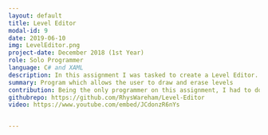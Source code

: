 ```yaml
---
layout: default
title: Level Editor
modal-id: 9
date: 2019-06-10
img: LevelEditor.png
project-date: December 2018 (1st Year)
role: Solo Programmer
language: C# and XAML
description: In this assignment I was tasked to create a Level Editor. The requirements for this, were to be able to import and split up a tilemap, place and delete sprites on an extendable grid, and save/load "drawings". This was the first time using two different programming languages simultaneously. In XAML, I had to program and design the layout of the window of which the user would navigate through the available sprites, and choose which tools to use.
summary: Program which allows the user to draw and erase levels
contribution: Being the only programmer on this assignment, I had to do all coding and design myself. <br><br>Mechanics implemented<ul><li>Loading Sprites from a Tilemap</li><li>Scrollbar to Browse Available Sprites</li><li>Drawing on a Grid with a Specific Sprite</li><li>Erasing Specific Sprites</li><li>Saving Files</li><li>Loading Files</li><li>Extendable Grid</li></ul>
githubrepo: https://github.com/RhysWareham/Level-Editor
video: https://www.youtube.com/embed/JCdonzR6nYs


---
```

